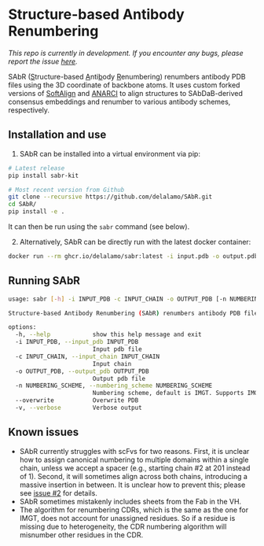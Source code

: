 # Structure-based Antibody Renumbering

_This repo is currently in development. If you encounter any bugs, please report the issue [here](https://github.com/delalamo/SAbR/issues)._

SAbR (<u>S</U>tructure-based <u>A</u>nti<u>b</u>ody <u>R</u>enumbering) renumbers antibody PDB files using the 3D coordinate of backbone atoms. It uses custom forked versions of [SoftAlign](https://github.com/delalamo/SoftAlign) and [ANARCI](https://github.com/delalamo/ANARCI/tree/master) to align structures to SAbDaB-derived consensus embeddings and renumber to various antibody schemes, respectively.

## Installation and use

1. SAbR can be installed into a virtual environment via pip:

```bash
# Latest release
pip install sabr-kit

# Most recent version from Github
git clone --recursive https://github.com/delalamo/SAbR.git
cd SAbR/
pip install -e .
```

It can then be run using the `sabr` command (see below).

2. Alternatively, SAbR can be directly run with the latest docker container:

```bash
docker run --rm ghcr.io/delalamo/sabr:latest -i input.pdb -o output.pdb -c CHAIN_ID
```

## Running SAbR

```bash
usage: sabr [-h] -i INPUT_PDB -c INPUT_CHAIN -o OUTPUT_PDB [-n NUMBERING_SCHEME] [-t] [--overwrite] [-v]

Structure-based Antibody Renumbering (SAbR) renumbers antibody PDB files using the 3D coordinate of backbone atoms.

options:
  -h, --help            show this help message and exit
  -i INPUT_PDB, --input_pdb INPUT_PDB
                        Input pdb file
  -c INPUT_CHAIN, --input_chain INPUT_CHAIN
                        Input chain
  -o OUTPUT_PDB, --output_pdb OUTPUT_PDB
                        Output pdb file
  -n NUMBERING_SCHEME, --numbering_scheme NUMBERING_SCHEME
                        Numbering scheme, default is IMGT. Supports IMGT, Chothia, Kabat, Martin, AHo, and Wolfguy.
  --overwrite           Overwrite PDB
  -v, --verbose         Verbose output
```

## Known issues

- SAbR currently struggles with scFvs for two reasons. First, it is unclear how to assign canonical numbering to multiple domains within a single chain, unless we accept a spacer (e.g., starting chain #2 at 201 instead of 1). Second, it will sometimes align across both chains, introducing a massive insertion in between. It is unclear how to prevent this; please see [issue #2](https://github.com/delalamo/SAbR/issues/2) for details.
- SAbR sometimes mistakenly includes sheets from the Fab in the VH.
- The algorithm for renumbering CDRs, which is the same as the one for IMGT, does not account for unassigned residues. So if a residue is missing due to heterogeneity, the CDR numbering algorithm will misnumber other residues in the CDR.
